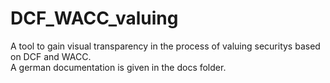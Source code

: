 # DCF_WACC_valuing
A tool to gain visual transparency in the process of valuing securitys based on DCF and WACC.<br/>
A german documentation is given in the docs folder.
